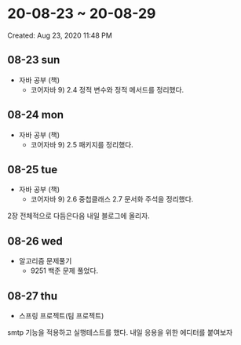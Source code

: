 # 20-08-23 ~ 20-08-29

Created: Aug 23, 2020 11:48 PM

## 08-23 sun

- 자바 공부 (책)
    - 코어자바 9) 2.4 정적 변수와 정적 메서드를 정리했다.
    

## 08-24 mon

- 자바 공부 (책)
    - 코어자바 9) 2.5 패키지를 정리했다.


## 08-25 tue

- 자바 공부 (책)
    - 코어자바 9) 2.6 중첩클래스 2.7 문서화 주석을 정리했다. 
    
2장 전체적으로  다듬은다음 내일 블로그에 올리자.



## 08-26 wed

- 알고리즘 문제풀기
    - 9251 백준 문제 풀었다.
    

## 08-27 thu

- 스프링 프로젝트(팀 프로젝트)

smtp 기능을 적용하고 실행테스트를 했다. 내일 응용을 위한 에디터를 붙여보자
